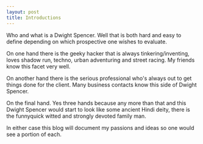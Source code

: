 ```yaml
---
layout: post
title: Introductions
---
```

Who and what is a Dwight Spencer. Well that is both hard and easy to define depending on which prospective one wishes to evaluate.

  
On one hand there is the geeky hacker that is always tinkering/inventing, loves shadow run, techno, urban adventuring and street racing. My friends know this facet very well.  
  
On another hand there is the serious professional who's always out to get things done for the client. Many business contacts know this side of Dwight Spencer.  
  
On the final hand. Yes three hands because any more than that and this Dwight Spencer would start to look like some ancient Hindi deity, there is the funnyquick witted and strongly devoted family man.  
  
In either case this blog will document my passions and ideas so one would see a portion of each.